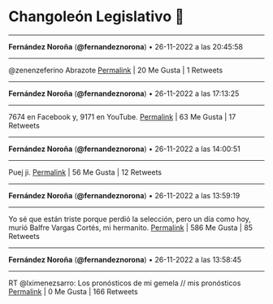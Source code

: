 # Changoleón Legislativo 🙈
*****
**Fernández Noroña** (**@fernandeznorona**) • 26-11-2022 a las 20:45:58
*****
@zenenzeferino Abrazote
[Permalink](https://twitter.com/fernandeznorona/status/1596727006283980800) | 20 Me Gusta | 1 Retweets
*****
**Fernández Noroña** (**@fernandeznorona**) • 26-11-2022 a las 17:13:25
*****
7674 en Facebook y, 9171 en YouTube.
[Permalink](https://twitter.com/fernandeznorona/status/1596673516585508864) | 63 Me Gusta | 17 Retweets
*****
**Fernández Noroña** (**@fernandeznorona**) • 26-11-2022 a las 14:00:51
*****
Puej ji.
[Permalink](https://twitter.com/fernandeznorona/status/1596625053587841024) | 56 Me Gusta | 12 Retweets
*****
**Fernández Noroña** (**@fernandeznorona**) • 26-11-2022 a las 13:59:19
*****
Yo sé que están triste porque perdió la selección, pero un día como hoy, murió Balfre Vargas Cortés, mi hermanito.
[Permalink](https://twitter.com/fernandeznorona/status/1596624667153993728) | 586 Me Gusta | 85 Retweets
*****
**Fernández Noroña** (**@fernandeznorona**) • 26-11-2022 a las 13:58:45
*****
RT @lximenezsarro: Los pronósticos de mi gemela // mis pronósticos
[Permalink](https://twitter.com/fernandeznorona/status/1596624524837093378) | 0 Me Gusta | 166 Retweets